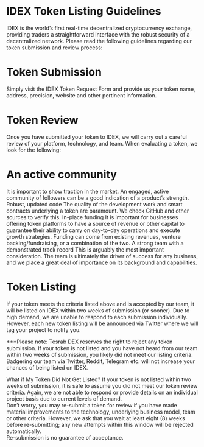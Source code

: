 # IDEX Token Listing Guidelines 
 IDEX is the world’s first real-time decentralized cryptocurrency exchange, providing traders a straightforward interface with the robust security of a decentralized network. Please read the following guidelines regarding our token submission and review process:  

# Token Submission 
 Simply visit the IDEX Token Request Form and provide us your token name, address, precision, website and other pertinent information.    
 
 # Token Review 
 Once you have submitted your token to IDEX, we will carry out a careful review of your platform, technology, and team. When evaluating a token, we look for the following: 
 
# An active community
 It is important to show traction in the market. An engaged, active community of followers can be a good indication of a product’s strength. Robust, updated code The quality of the development work and smart contracts underlying a token are paramount. We check GitHub and other sources to verify this. In-place funding It is important for businesses offering token platforms to have a source of revenue or other capital to guarantee their ability to carry on day-to-day operations and execute growth strategies. Funding can come from existing revenues, venture backing/fundraising, or a combination of the two. A strong team with a demonstrated track record  This is arguably the most important consideration. The team is ultimately the driver of success for any business, and we place a great deal of importance on its background and capabilities. 
 
# Token Listing 
 If your token meets the criteria listed above and is accepted by our team, it will be listed on IDEX within two weeks of submission (or sooner). Due to high demand, we are unable to respond to each submission individually. However, each new token listing will be announced via Twitter where we will tag your project to notify you.  
 
***Please note: Tesrab DEX reserves the right to reject any token submission. If your token is not listed and you have not heard from our team within two weeks of submission, you likely did not meet our listing criteria. Badgering our team via Twitter, Reddit, Telegram etc. will not increase your chances of being listed on IDEX.  
  
What if My Token Did Not Get Listed? 
 If your token is not listed within two weeks of submission, it is safe to assume you did not meet our token review criteria. Again, we are not able to respond or provide details on an individual project basis due to current levels of demand.   
 Don’t worry, you may re-submit a token for review if you have made material improvements to the technology, underlying business model, team or other criteria. However, we ask that you wait at least eight (8) weeks before re-submitting; any new attempts within this window will be rejected automatically.  
 Re-submission is no guarantee of acceptance. 